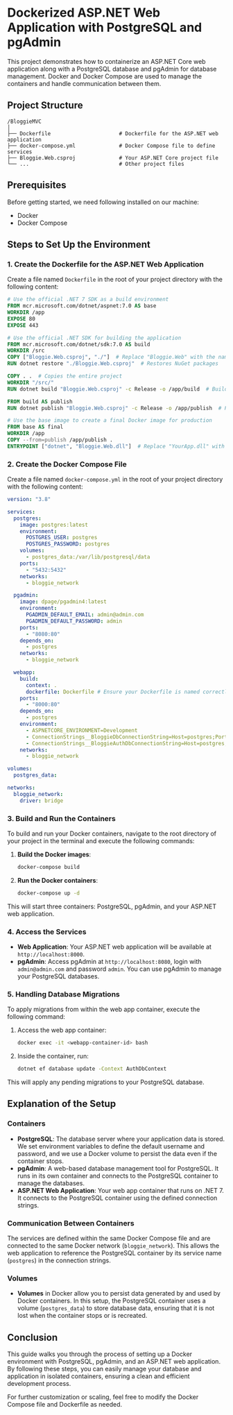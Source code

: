 # Dockerized ASP.NET Web Application with PostgreSQL and pgAdmin

This project demonstrates how to containerize an ASP.NET Core web application along with a PostgreSQL database and pgAdmin for database management. Docker and Docker Compose are used to manage the containers and handle communication between them.

## Project Structure

```
/BloggieMVC
│
├── Dockerfile                      # Dockerfile for the ASP.NET web application
├── docker-compose.yml              # Docker Compose file to define services
├── Bloggie.Web.csproj              # Your ASP.NET Core project file
└── ...                             # Other project files
```

## Prerequisites

Before getting started, we need following installed on our machine:

- Docker
- Docker Compose

## Steps to Set Up the Environment

### 1. **Create the Dockerfile for the ASP.NET Web Application**

Create a file named `Dockerfile` in the root of your project directory with the following content:

```dockerfile
# Use the official .NET 7 SDK as a build environment
FROM mcr.microsoft.com/dotnet/aspnet:7.0 AS base
WORKDIR /app
EXPOSE 80
EXPOSE 443

# Use the official .NET SDK for building the application
FROM mcr.microsoft.com/dotnet/sdk:7.0 AS build
WORKDIR /src
COPY ["Bloggie.Web.csproj", "./"]  # Replace "Bloggie.Web" with the name of your project
RUN dotnet restore "./Bloggie.Web.csproj"  # Restores NuGet packages

COPY . .  # Copies the entire project
WORKDIR "/src/"
RUN dotnet build "Bloggie.Web.csproj" -c Release -o /app/build  # Builds the project

FROM build AS publish
RUN dotnet publish "Bloggie.Web.csproj" -c Release -o /app/publish  # Publishes the app

# Use the base image to create a final Docker image for production
FROM base AS final
WORKDIR /app
COPY --from=publish /app/publish .
ENTRYPOINT ["dotnet", "Bloggie.Web.dll"]  # Replace "YourApp.dll" with your app's DLL file
```

### 2. **Create the Docker Compose File**

Create a file named `docker-compose.yml` in the root of your project directory with the following content:

```yaml
version: "3.8"

services:
  postgres:
    image: postgres:latest
    environment:
      POSTGRES_USER: postgres
      POSTGRES_PASSWORD: postgres
    volumes:
      - postgres_data:/var/lib/postgresql/data
    ports:
      - "5432:5432"
    networks:
      - bloggie_network

  pgadmin:
    image: dpage/pgadmin4:latest
    environment:
      PGADMIN_DEFAULT_EMAIL: admin@admin.com
      PGADMIN_DEFAULT_PASSWORD: admin
    ports:
      - "8080:80"
    depends_on:
      - postgres
    networks:
      - bloggie_network

  webapp:
    build:
      context: .
      dockerfile: Dockerfile # Ensure your Dockerfile is named correctly
    ports:
      - "8000:80"
    depends_on:
      - postgres
    environment:
      - ASPNETCORE_ENVIRONMENT=Development
      - ConnectionStrings__BloggieDbConnectionString=Host=postgres;Port=5432;Database=BloggieDb;Username=postgres;Password=postgres
      - ConnectionStrings__BloggieAuthDbConnectionString=Host=postgres;Port=5432;Database=BloggieAuthDb;Username=postgres;Password=postgres
    networks:
      - bloggie_network

volumes:
  postgres_data:

networks:
  bloggie_network:
    driver: bridge
```

### 3. **Build and Run the Containers**

To build and run your Docker containers, navigate to the root directory of your project in the terminal and execute the following commands:

1. **Build the Docker images**:

   ```bash
   docker-compose build
   ```

2. **Run the Docker containers**:
   ```bash
   docker-compose up -d
   ```

This will start three containers: PostgreSQL, pgAdmin, and your ASP.NET web application.

### 4. **Access the Services**

- **Web Application**: Your ASP.NET web application will be available at `http://localhost:8000`.
- **pgAdmin**: Access pgAdmin at `http://localhost:8080`, login with `admin@admin.com` and password `admin`. You can use pgAdmin to manage your PostgreSQL databases.

### 5. **Handling Database Migrations**

To apply migrations from within the web app container, execute the following command:

1. Access the web app container:

   ```bash
   docker exec -it <webapp-container-id> bash
   ```

2. Inside the container, run:
   ```bash
   dotnet ef database update -Context AuthDbContext
   ```

This will apply any pending migrations to your PostgreSQL database.

## Explanation of the Setup

### Containers

- **PostgreSQL**: The database server where your application data is stored. We set environment variables to define the default username and password, and we use a Docker volume to persist the data even if the container stops.
- **pgAdmin**: A web-based database management tool for PostgreSQL. It runs in its own container and connects to the PostgreSQL container to manage the databases.
- **ASP.NET Web Application**: Your web app container that runs on .NET 7. It connects to the PostgreSQL container using the defined connection strings.

### Communication Between Containers

The services are defined within the same Docker Compose file and are connected to the same Docker network (`bloggie_network`). This allows the web application to reference the PostgreSQL container by its service name (`postgres`) in the connection strings.

### Volumes

- **Volumes** in Docker allow you to persist data generated by and used by Docker containers. In this setup, the PostgreSQL container uses a volume (`postgres_data`) to store database data, ensuring that it is not lost when the container stops or is recreated.

## Conclusion

This guide walks you through the process of setting up a Docker environment with PostgreSQL, pgAdmin, and an ASP.NET web application. By following these steps, you can easily manage your database and application in isolated containers, ensuring a clean and efficient development process.

For further customization or scaling, feel free to modify the Docker Compose file and Dockerfile as needed.
